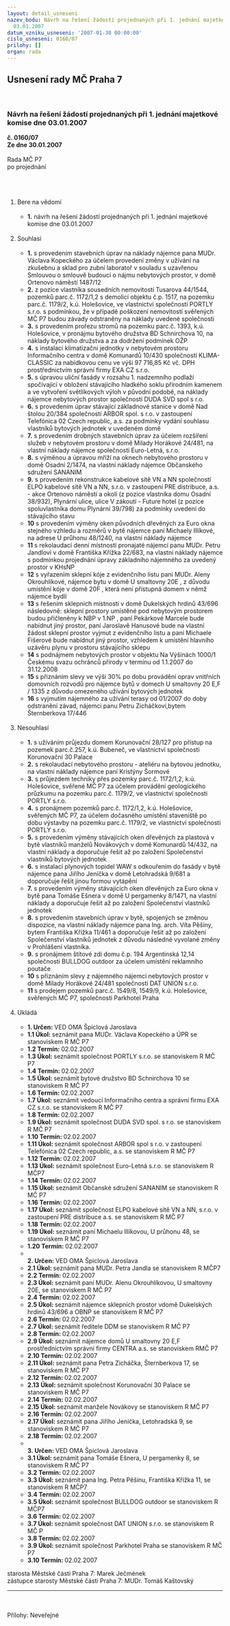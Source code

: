 ```yaml
---
layout: detail_usneseni
nazev_bodu: Návrh na řešení žádostí projednaných při 1. jednání majetkové komise dne
  03.01.2007
datum_vzniku_usneseni: '2007-01-30 00:00:00'
cislo_usneseni: 0160/07
prilohy: []
organ: rada
---
```

<div id="ucUsn_pList" class="usn">
	<span><h2>Usnesení rady MČ Praha 7 </h2>
<br></span><div class="standBody">
<span><h3>Návrh na řešení žádostí projednaných při 1. jednání majetkové komise dne 03.01.2007</h3></span><div class="center">
		<strong>č. 0160/07</strong><br>
	</div>
<div class="center">
		<strong>Ze dne 30.01.2007</strong><br><br>
	</div>Rada MČ P7<br>po projednání<br><br><br><ol>
<br><li>Bere na vědomí<br><ul>
<br><li>
<strong>1.</strong> návrh na řešení žádostí projednaných při 1. jednání majetkové komise dne 03.01.2007</li>
</ul>
<br>
</li>
<li>Souhlasí<br><ul>
<br><li>
<strong>1.</strong> s provedením stavebních úprav na náklady nájemce pana MUDr. Václava Kopeckého za účelem provedení změny v užívání na zkušebnu a sklad pro zubní laboratoř v souladu s uzavřenou Smlouvou o smlouvě budoucí o nájmu nebytových prostor, v domě Ortenovo náměstí 1487/12<br>
</li>
<li>
<strong>2.</strong> z pozice vlastníka sousedních nemovitostí Tusarova 44/1544, pozemků parc.č. 1172/1,2 s demolicí objektu č.p. 1517, na pozemku parc.č. 1179/2, k.ú. Holešovice, ve vlastnictví společnosti PORTLY s.r.o. s podmínkou, že v případě poškození nemovitostí svěřených MČ P7 budou závady odstraněny na náklady uvedené společnosti<br>
</li>
<li>
<strong>3.</strong> s provedením prořezu stromů na pozemku parc.č. 1393, k.ú. Holešovice, v pronájmu bytového družstva BD Schnirchova 10, na náklady bytového družstva a za dodržení podmínek OŽP<br>
</li>
<li>
<strong>4.</strong> s instalací klimatizační jednotky v nebytovém prostoru Informačního centra v domě Komunardů 10/430 společností KLIMA-CLASSIC za nabídkovou cenu ve výši 97 716,85 Kč vč. DPH prostřednictvím správní firmy EXA CZ s.r.o.<br>
</li>
<li>
<strong>5.</strong> s úpravou uliční fasády v rozsahu 1. nadzemního podlaží spočívající v obložení stávajícího hladkého soklu přírodním kamenem a ve vytvoření světlíkových výloh v původní podobě, na náklady nájemce nebytových prostor společnosti DUDA SVD spol s r.o.<br>
</li>
<li>
<strong>6.</strong> s provedením úprav stávající základnové stanice v domě Nad štolou 20/384 společností ARBOR spol. s r.o. v zastoupení Telefónica 02 Czech republic, a.s. za podmínky vydání souhlasu vlastníků bytových jednotek v uvedeném domě<br>
</li>
<li>
<strong>7.</strong> s provedením drobných stavebních úprav za účelem rozšíření služeb v nebytovém prostoru v domě Milady Horákové 24/481, na vlastní náklady nájemce společnosti Euro-Letná, s.r.o.<br>
</li>
<li>
<strong>8.</strong> s výměnou a úpravou mříží na oknech nebytového prostoru v domě Osadní 2/1474, na vlastní náklady nájemce Občanského sdružení SANANIM<br>
</li>
<li>
<strong>9.</strong> s provedením rekonstrukce kabelové sítě VN a NN společností ELPO kabelové sítě VN a NN, s.r.o. v zastoupení PRE distribuce, a.s. - akce Ortenovo náměstí a okolí (z pozice vlastníka domu Osadní 38/932), Plynární ulice, ulice V zákoutí - Future hotel (z pozice spoluvlastníka domu Plynární 39/798) za podmínky uvedení do stávajícího stavu<br>
</li>
<li>
<strong>10</strong> s provedením výměny oken původních dřevěných za Euro okna stejného vzhledu a rozměrů v bytě nájemce paní Michaely Illíkové, na adrese U průhonu 48/1240, na vlastní náklady nájemce<br>
</li>
<li>
<strong>11</strong> s rekolaudací denní místnosti pronajaté nájemci panu MUDr. Petru Jandlovi v domě Františka Křížka 22/683, na vlastní náklady nájemce s podmínkou projednání úpravy základního nájemného za uvedený prostor v KHsNP<br>
</li>
<li>
<strong>12</strong> s vyřazením sklepní kóje z evidenčního listu paní MUDr. Aleny Okrouhlíkové, nájemce bytu v domě U smaltovny 20E , z důvodu umístění kóje v domě 20F , která není přístupná domem v němž nájemce bydlí<br>
</li>
<li>
<strong>13</strong> s řešením sklepních místností v domě Dukelských hrdinů 43/696 následovně: sklepní prostory umístěné pod nebytovým prostorem budou přičleněny k NBP v 1.NP , paní Pekárkové Marcele bude nabídnut jiný prostor, paní Jaroslavě Hanusové bude na vlastní žádost sklepní prostor vyjmut z evidenčního listu a paní Michaele Fišerové bude nabídnut jiný prostor, vzhledem k umístění hlavního uzávěru plynu v prostoru stávajícího sklepu<br>
</li>
<li>
<strong>14</strong> s podnájmem nebytových prostor v objektu Na Výšinách 1000/1 Českému svazu ochránců přírody v termínu od 1.1.2007 do 31.12.2008 <br>
</li>
<li>
<strong>15</strong> s přiznáním slevy ve výši 30% po dobu provádění oprav vnitřních domovních rozvodů pro nájemce bytů v domech U smaltovny 20 E,F / 1335 z důvodu omezeného užívání bytových jednotek<br>
</li>
<li>
<strong>16</strong> s vyjmutím nájemného za užívání terasy od 01/2007 do doby odstranění závad, nájemci panu Petru Zicháčkovi,bytem Šternberkova 17/446</li>
</ul>
<br>
</li>
<li>Nesouhlasí<br><ul>
<br><li>
<strong>1.</strong> s užíváním průjezdu domem Korunovační 28/127 pro přístup na pozemek parc.č.257, k.ú. Bubeneč, ve vlastnictví společnosti Korunovační 30 Palace<br>
</li>
<li>
<strong>2.</strong> s rekolaudací nebytového prostoru - ateliéru na bytovou jednotku, na vlastní náklady nájemce paní Kristýny Šormové<br>
</li>
<li>
<strong>3.</strong> s průjezdem techniky přes pozemky parc.č. 1172/1,2, k.ú. Holešovice, svěřené MČ P7 za účelem provádění geologického průzkumu na pozemku parc.č. 1179/2, ve vlastnictví společnosti PORTLY s.r.o. <br>
</li>
<li>
<strong>4.</strong> s pronájmem pozemků parc.č. 1172/1,2, k.ú. Holešovice, svěřených MČ P7, za účelem dočasného umístění staveniště po dobu výstavby na pozemku parc.č. 1179/2, ve vlastnictví společnosti PORTLY s.r.o.<br>
</li>
<li>
<strong>5.</strong> s provedením výměny stávajících oken dřevěných za plastová v bytě vlastníků manželů Novákových v domě Komunardů 14/432, na vlastní náklady a doporučuje řešit až po založení Společenství vlastníků bytových jednotek<br>
</li>
<li>
<strong>6.</strong> s instalací plynových topidel WAW s odkouřením do fasády v bytě nájemce pana Jiřího Jeníčka v domě Letohradská 9/681 a doporučuje řešit jinou formou vytápění<br>
</li>
<li>
<strong>7.</strong> s provedením výměny stávajících oken dřevěných za Euro okna v bytě pana Tomáše Ešnera v domě U pergamenky 8/1471, na vlastní náklady a doporučuje řešit až po založení Společenství vlastníků jednotek<br>
</li>
<li>
<strong>8.</strong> s provedením stavebních úprav v bytě, spojených se změnou dispozice, na vlastní náklady nájemce pana Ing. arch. Víta Pěšiny, bytem Františka Křížka 11/461 a doporučuje řešit až po založení Společenství vlastníků jednotek z důvodu následné vyvolané změny v Prohlášení vlastníka.<br>
</li>
<li>
<strong>9.</strong> s pronájmem štítové zdi domu č.p. 194 Argentinská 12,14 společnosti BULLDOG outdoor za účelem umístění reklamního poutače<br>
</li>
<li>
<strong>10</strong> s přiznáním slevy z nájemného nájemci nebytových prostor v domě Milady Horákové 24/481 společnosti DAT UNION s.r.o.<br>
</li>
<li>
<strong>11</strong> s prodejem pozemků parc.č. 1549/8, 1549/9, k.ú. Holešovice, svěřených MČ P7, společnosti Parkhotel Praha</li>
</ul>
<br>
</li>
<li>Ukládá<br><ul>
<br><li>
<strong>1. Určen: </strong>VED OMA Špiclová Jaroslava<br>
</li>
<li>
<strong>1.1 Úkol: </strong>seznámit pana MUDr. Václava Kopeckého a ÚPR se stanoviskem R MČ P7<br>
</li>
<li>
<strong>1.2 Termín: </strong>02.02.2007<br>
</li>
<li>
<strong>1.3 Úkol: </strong>seznámit společnost PORTLY s.r.o. se stanoviskem R MČ P7<br>
</li>
<li>
<strong>1.4 Termín: </strong>02.02.2007<br>
</li>
<li>
<strong>1.5 Úkol: </strong>seznámit bytové družstvo BD Schnirchova 10 se stanoviskem R MČ P7<br>
</li>
<li>
<strong>1.6 Termín: </strong>02.02.2007<br>
</li>
<li>
<strong>1.7 Úkol: </strong>seznámit vedoucí Informačního centra a správní firmu EXA CZ s.r.o. se stanoviskem R MČ P7<br>
</li>
<li>
<strong>1.8 Termín: </strong>02.02.2007<br>
</li>
<li>
<strong>1.9 Úkol: </strong>seznámit společnost DUDA SVD spol. s r.o. se stanoviskem R MČ P7<br>
</li>
<li>
<strong>1.10 Termín: </strong>02.02.2007<br>
</li>
<li>
<strong>1.11 Úkol: </strong>seznámit společnost ARBOR spol s r.o. v zastoupení Telefónica 02 Czech republic, a.s. se stanoviskem R MČ P7<br>
</li>
<li>
<strong>1.12 Termín: </strong>02.02.2007<br>
</li>
<li>
<strong>1.13 Úkol: </strong>seznámit společnost Euro-Letná s.r.o. se stanoviskem R MČP7<br>
</li>
<li>
<strong>1.14 Termín: </strong>02.02.2007<br>
</li>
<li>
<strong>1.15 Úkol: </strong>seznámit Občanské sdružení SANANIM se stanoviskem R MČ P7<br>
</li>
<li>
<strong>1.16 Termín: </strong>02.02.2007<br>
</li>
<li>
<strong>1.17 Úkol: </strong>seznámit společnost ELPO kabelové sítě VN a NN, s.r.o. v zastoupení PRE distribuce a.s. se stanoviskem R MČ P7<br>
</li>
<li>
<strong>1.18 Termín: </strong>02.02.2007<br>
</li>
<li>
<strong>1.19 Úkol: </strong>seznámit paní Michaelu Illíkovou, U průhonu 48, se stanoviskem R MČ P7<br>
</li>
<li>
<strong>1.20 Termín: </strong>02.02.2007<br>
</li>
<li>
<strong><br>2. Určen: </strong>VED OMA Špiclová Jaroslava<br>
</li>
<li>
<strong>2.1 Úkol: </strong>seznámit pana MUDr. Petra Jandla se stanoviskem R MČP7<br>
</li>
<li>
<strong>2.2 Termín: </strong>02.02.2007<br>
</li>
<li>
<strong>2.3 Úkol: </strong>seznámit paní MUDr. Alenu Okrouhlíkovou, U smaltovny 20E, se stanoviskem R MČ P7<br>
</li>
<li>
<strong>2.4 Termín: </strong>02.02.2007<br>
</li>
<li>
<strong>2.5 Úkol: </strong>seznámit nájemce sklepních prostor vdomě Dukelských hrdinů 43/696 a OBNP se stanoviskem R MČ P7<br>
</li>
<li>
<strong>2.6 Termín: </strong>02.02.2007<br>
</li>
<li>
<strong>2.7 Úkol: </strong>seznámit ředitele DDM se stanoviskem R MČ P7<br>
</li>
<li>
<strong>2.8 Termín: </strong>02.02.2007<br>
</li>
<li>
<strong>2.9 Úkol: </strong>seznámit nájemce domů U smaltovny 20 E,F prostřednictvím správní firmy CENTRA a.s. se stanoviskem RMČ P7<br>
</li>
<li>
<strong>2.10 Termín: </strong>02.02.2007<br>
</li>
<li>
<strong>2.11 Úkol: </strong>seznámit pana Petra Zicháčka, Šternberkova 17, se stanoviskem R MČ P7<br>
</li>
<li>
<strong>2.12 Termín: </strong>02.02.2007<br>
</li>
<li>
<strong>2.13 Úkol: </strong>seznámit společnost Korunovační 30 Palace se stanoviskem R MČ P7<br>
</li>
<li>
<strong>2.14 Termín: </strong>02.02.2007<br>
</li>
<li>
<strong>2.15 Úkol: </strong>seznámit manžele Novákovy se stanoviskem R MČ P7<br>
</li>
<li>
<strong>2.16 Termín: </strong>02.02.2007<br>
</li>
<li>
<strong>2.17 Úkol: </strong>seznámit pana Jiřího Jeníčka, Letohradská 9, se stanoviskem R MČ P7<br>
</li>
<li>
<strong>2.18 Termín: </strong>02.02.2007<br>
</li>
<li>
<strong><br>3. Určen: </strong>VED OMA Špiclová Jaroslava<br>
</li>
<li>
<strong>3.1 Úkol: </strong>seznámit pana Tomáše Ešnera, U pergamenky 8, se stanoviskem R MČ P7<br>
</li>
<li>
<strong>3.2 Termín: </strong>02.02.2007<br>
</li>
<li>
<strong>3.3 Úkol: </strong>seznámit pana Ing. Petra Pěšinu, Františka Křížka 11, se stanoviskem R MČP7<br>
</li>
<li>
<strong>3.4 Termín: </strong>02.02.2007<br>
</li>
<li>
<strong>3.5 Úkol: </strong>seznámit společnost BULLDOG outdoor se stanoviskem R MČP7<br>
</li>
<li>
<strong>3.6 Termín: </strong>02.02.2007<br>
</li>
<li>
<strong>3.7 Úkol: </strong>seznámit společnost DAT UNION s.r.o. se stanoviskem R MČ P<br>
</li>
<li>
<strong>3.8 Termín: </strong>02.02.2007<br>
</li>
<li>
<strong>3.9 Úkol: </strong>seznámit společnost Parkhotel Praha se stanoviskem R MČ P7<br>
</li>
<li>
<strong>3.10 Termín: </strong>02.02.2007</li>
</ul>
</li>
</ol>starosta Městské části Praha 7: Marek Ječmének<br>zástupce starosty Městské části Praha 7: MUDr. Tomáš Kaštovský <br><hr>
<br><br>Přílohy: Neveřejné</div>
</div>